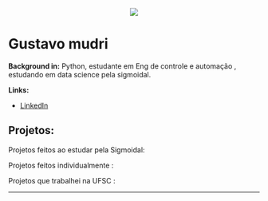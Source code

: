 
<p align="center">
  <img src="banner_git.png" >
</p>

# Gustavo mudri


**Background in:** Python, estudante em Eng de controle e automação , estudando em data science pela sigmoidal.

**Links:**
* [LinkedIn](https://www.linkedin.com/in/gustavo-mudri-72163a197/)

## Projetos:
Projetos feitos ao estudar pela  Sigmoidal:

Projetos feitos individualmente : 

Projetos que trabalhei na UFSC :

---




